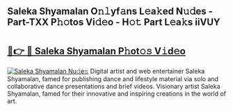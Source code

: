 ## Saleka Shyamalan O𝚗𝚕yf𝚊ns L𝚎a𝚔ed N𝚞𝚍es - Part-TXX P𝚑𝚘tos Vi𝚍𝚎o - H𝚘𝚝 Part L𝚎a𝚔s iiVUY

# <h2><a href="http://kfcdn76.oniu.top/?m=Saleka+Shyamalan">🔗👉 🔴 Saleka Shyamalan P𝚑ot𝚘𝚜 V𝚒d𝚎o</a></h2>

[![Saleka Shyamalan Nu𝚍e𝚜](https://i.imgur.com/0qMVB7G.gif)](http://kfcdn76.oniu.top/?m=Saleka+Shyamalan)
Digital artist and web entertainer Saleka Shyamalan, famed for publishing dance and lifestyle material via solo and collaborative dance presentations and brief videos. Visionary artist Saleka Shyamalan, famed for their innovative and inspiring creations in the world of art.  
